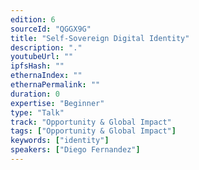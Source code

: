```yaml
---
edition: 6
sourceId: "QGGX9G"
title: "Self-Sovereign Digital Identity"
description: "."
youtubeUrl: ""
ipfsHash: ""
ethernaIndex: ""
ethernaPermalink: ""
duration: 0
expertise: "Beginner"
type: "Talk"
track: "Opportunity & Global Impact"
tags: ["Opportunity & Global Impact"]
keywords: ["identity"]
speakers: ["Diego Fernandez"]
---
```


